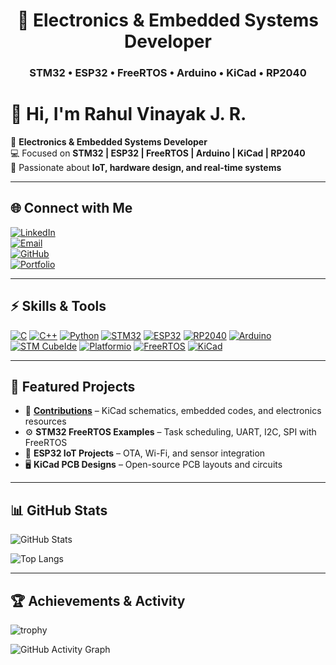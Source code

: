 <h1 align="center"> 🪫 Electronics & Embedded Systems Developer</h1>
<h3 align="center">STM32 • ESP32 • FreeRTOS • Arduino • KiCad • RP2040</h3>


# 👋 Hi, I'm Rahul Vinayak J. R.  

🔧 **Electronics & Embedded Systems Developer**  
💻 Focused on **STM32 | ESP32 | FreeRTOS | Arduino | KiCad | RP2040**  
📡 Passionate about **IoT, hardware design, and real-time systems**  

---
## 🌐 Connect with Me
[![LinkedIn](https://img.shields.io/badge/LinkedIn-Connect-blue?logo=linkedin)](https://www.linkedin.com/in/rahul-vinayak-j-r)  
[![Email](https://img.shields.io/badge/Email-rahul@example.com-red?logo=gmail)](mailto:rahulvinayak.j.r@gmail.com)  
[![GitHub](https://img.shields.io/badge/GitHub-Follow-black?logo=github)](https://github.com/rahulvinayak)  
[![Portfolio](https://img.shields.io/badge/Portfolio-Visit-green?logo=firefox)](https://your-portfolio-link.com)  

---

## ⚡ Skills & Tools
[![C](https://img.shields.io/badge/Code-C-blue.svg)]()
[![C++](https://img.shields.io/badge/Code-C++-lightblue.svg)]()
[![Python](https://img.shields.io/badge/Code-Python-yellow.svg)]()
[![STM32](https://img.shields.io/badge/MCU-STM32-darkblue.svg)]()
[![ESP32](https://img.shields.io/badge/MCU-ESP32-red.svg)]()
[![RP2040](https://img.shields.io/badge/MCU-RP2040-red.svg)]()
[![Arduino](https://img.shields.io/badge/Platform-Arduino-orange.svg)]()
[![STM CubeIde](https://img.shields.io/badge/Platform-STMCubeIde-orange.svg)]()
[![Platformio](https://img.shields.io/badge/Platform-Platformio-orange.svg)]()
[![FreeRTOS](https://img.shields.io/badge/RTOS-FreeRTOS-green.svg)]()
[![KiCad](https://img.shields.io/badge/EDA-KiCad-blue.svg)]()

---

## 📂 Featured Projects
- 🔌 [**Contributions**](https://github.com/your-username/contributions) – KiCad schematics, embedded codes, and electronics resources  
- ⚙️ **STM32 FreeRTOS Examples** – Task scheduling, UART, I2C, SPI with FreeRTOS  
- 📡 **ESP32 IoT Projects** – OTA, Wi-Fi, and sensor integration  
- 🖥️ **KiCad PCB Designs** – Open-source PCB layouts and circuits  

---

## 📊 GitHub Stats
![GitHub Stats](https://github-readme-stats.vercel.app/api?username=rahulvinayak&show_icons=true&theme=radical)  

![Top Langs](https://github-readme-stats.vercel.app/api/top-langs/?username=rahulvinayak&layout=compact&theme=radical)  

---

## 🏆 Achievements & Activity
![trophy](https://github-profile-trophy.vercel.app/?username=rahulvinayak&theme=radical&margin-w=10&margin-h=10)  

![GitHub Activity Graph](https://github-readme-activity-graph.vercel.app/graph?username=rahulvinayak&theme=radical)  


